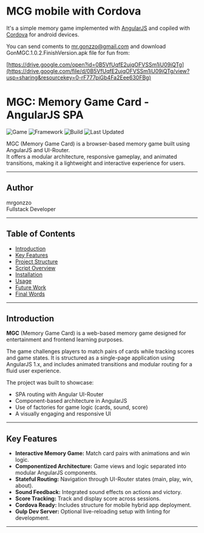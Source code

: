 # MCG mobile with Cordova 
It's a simple memory game implemented with [AngularJS](https://angularjs.org/ "AngularJS's Homepage") and copiled with [Cordova](https://cordova.apache.org/ "Cordova's Homepage") for android devices.  

You can send coments to <mr.gonzzo@gmail.com> and download GonMGC.1.0.2.FinishVersion.apk file for fun from:  
 
[https://drive.google.com/open?id=0B5VfUqfE2ujqOFVSSm1iU09iQTg](https://drive.google.com/file/d/0B5VfUqfE2ujqOFVSSm1iU09iQTg/view?usp=sharing&resourcekey=0-rF777piGb4Fa2Eee630FBg)






# MGC: Memory Game Card - AngularJS SPA

![Game](https://img.shields.io/badge/Game-Memory_Card-yellowgreen)
![Framework](https://img.shields.io/badge/AngularJS-1.x-red)
![Build](https://img.shields.io/badge/Build-Gulp-orange)
![Last Updated](https://img.shields.io/badge/Last%20Updated-June%202025-blue)

MGC (Memory Game Card) is a browser-based memory game built using AngularJS and UI-Router.  
It offers a modular architecture, responsive gameplay, and animated transitions, making it a lightweight and interactive experience for users.

---

## Author

mrgonzzo  
Fullstack Developer

---

## Table of Contents

- [Introduction](#introduction)
- [Key Features](#key-features)
- [Project Structure](#project-structure)
- [Script Overview](#script-overview)
- [Installation](#installation)
- [Usage](#usage)
- [Future Work](#future-work)
- [Final Words](#final-words)

---

## Introduction

**MGC** (Memory Game Card) is a web-based memory game designed for entertainment and frontend learning purposes.

The game challenges players to match pairs of cards while tracking scores and game states. It is structured as a single-page application using AngularJS 1.x, and includes animated transitions and modular routing for a fluid user experience.

The project was built to showcase:

- SPA routing with Angular UI-Router
- Component-based architecture in AngularJS
- Use of factories for game logic (cards, sound, score)
- A visually engaging and responsive UI

---

## Key Features

- **Interactive Memory Game:** Match card pairs with animations and win logic.
- **Componentized Architecture:** Game views and logic separated into modular AngularJS components.
- **Stateful Routing:** Navigation through UI-Router states (main, play, win, about).
- **Sound Feedback:** Integrated sound effects on actions and victory.
- **Score Tracking:** Track and display score across sessions.
- **Cordova Ready:** Includes structure for mobile hybrid app deployment.
- **Gulp Dev Server:** Optional live-reloading setup with linting for development.

---
